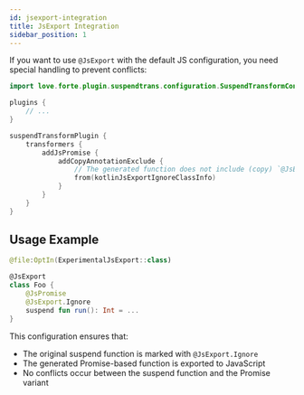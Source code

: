 ```yaml
---
id: jsexport-integration
title: JsExport Integration
sidebar_position: 1
---
```


If you want to use `@JsExport` with the default JS configuration, 
you need special handling to prevent conflicts:

```kotlin
import love.forte.plugin.suspendtrans.configuration.SuspendTransformConfigurations

plugins {
    // ...
}

suspendTransformPlugin {
    transformers {
        addJsPromise {
            addCopyAnnotationExclude {
                // The generated function does not include (copy) `@JsExport.Ignore`.
                from(kotlinJsExportIgnoreClassInfo)
            }
        }
    }
}
```

## Usage Example

```kotlin
@file:OptIn(ExperimentalJsExport::class)

@JsExport
class Foo {
    @JsPromise
    @JsExport.Ignore
    suspend fun run(): Int = ...
}
```

This configuration ensures that:
- The original suspend function is marked with `@JsExport.Ignore`
- The generated Promise-based function is exported to JavaScript
- No conflicts occur between the suspend function and the Promise variant

